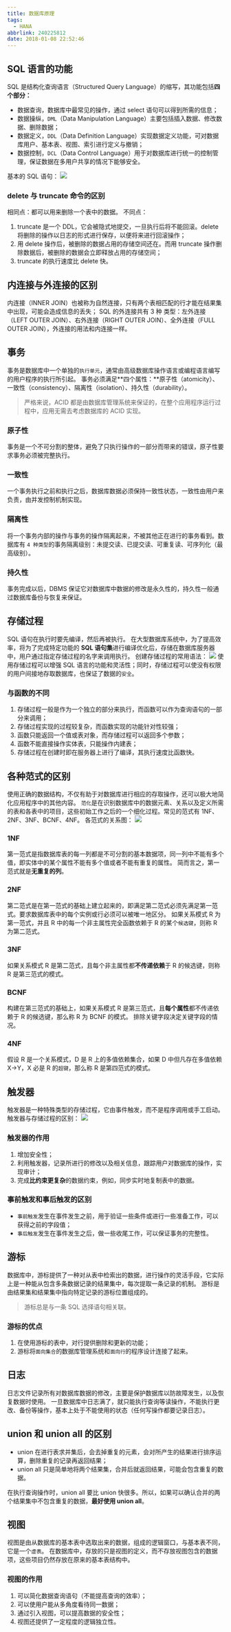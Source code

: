```yaml
---
title: 数据库原理
tags:
  - HANA
abbrlink: 240225812
date: 2018-01-08 22:52:46
---
```

## SQL 语言的功能
SQL 是结构化查询语言（Structured Query Language）的缩写，其功能包括**四个部分：**
* 数据查询，数据库中最常见的操作，通过 select 语句可以得到所需的信息；
* 数据操纵，`DML`（Data Manipulation Language）主要包括插入数据、修改数据、删除数据；
* 数据定义，`DDL`（Data Definition Language）实现数据定义功能，可对数据库用户、基本表、视图、索引进行定义与撤销；
* 数据控制，`DCL`（Data Control Language）用于对数据库进行统一的控制管理，保证数据在多用户共享的情况下能够安全。

基本的 SQL 语句：
![](https://raw.githubusercontent.com/necusjz/p/master/HANA/5_1.jpg)
<!--more-->
### delete 与 truncate 命令的区别
相同点：都可以用来删除一个表中的数据。
不同点：
1. truncate 是一个 DDL，它会被隐式地提交，一旦执行后将不能回滚。delete 将删除的操作以日志的形式进行保存，以便将来进行回滚操作；
2. 用 delete 操作后，被删除的数据占用的存储空间还在。而用 truncate 操作删除数据后，被删除的数据会立即释放占用的存储空间；
3. truncate 的执行速度比 delete 快。

## 内连接与外连接的区别
内连接（INNER JOIN）也被称为自然连接，只有两个表相匹配的行才能在结果集中出现，可能会造成信息的丢失；
SQL 的外连接共有 3 种 类型：左外连接（LEFT OUTER JOIN）、右外连接（RIGHT OUTER JOIN）、全外连接（FULL OUTER JOIN），外连接的用法和内连接一样。
## 事务
事务是数据库中一个单独的`执行单元`，通常由高级数据库操作语言或编程语言编写的用户程序的执行所引起。
事务必须满足**四个属性：**原子性（atomicity）、一致性（consistency）、隔离性（isolation）、持久性（durability）。
> 严格来说，ACID 都是由数据库管理系统来保证的，在整个应用程序运行过程中，应用无需去考虑数据库的 ACID 实现。

### 原子性
事务是一个不可分割的整体，避免了只执行操作的一部分而带来的错误，原子性要求事务必须被完整执行。
### 一致性
一个事务执行之前和执行之后，数据库数据必须保持一致性状态，一致性由用户来负责，由并发控制机制实现。
### 隔离性
将一个事务内部的操作与事务的操作隔离起来，不被其他正在进行的事务看到。数据库有 `4 种类型`的事务隔离级别：未提交读、已提交读、可重复读、可序列化（最高级别）。
### 持久性
事务完成以后，DBMS 保证它对数据库中数据的修改是永久性的，持久性一般通过数据库备份与恢复来保证。
## 存储过程
SQL 语句在执行时要先编译，然后再被执行。
在大型数据库系统中，为了提高效率，将为了完成特定功能的 **SQL 语句集**进行编译优化后，存储在数据库服务器中，用户通过指定存储过程的名字来调用执行。
创建存储过程的常用语法：
![](https://raw.githubusercontent.com/necusjz/p/master/HANA/5_2.jpg)
使用存储过程可以增强 SQL 语言的功能和灵活性；同时，存储过程可以使没有权限的用户间接地存取数据库，也保证了数据的`安全`。
### 与函数的不同
1. 存储过程一般是作为一个独立的部分来执行，而函数可以作为查询语句的一部分来调用；
2. 存储过程实现的过程较复杂，而函数实现的功能针对性较强；
3. 函数只能返回一个值或表对象，而存储过程可以返回多个参数；
4. 函数不能直接操作实体表，只能操作内建表；
5. 存储过程在创建时即在服务器上进行了编译，其执行速度比函数快。

## 各种范式的区别
使用正确的数据结构，不仅有助于对数据库进行相应的存取操作，还可以极大地简化应用程序中的其他内容。
`范化`是在识别数据库中的数据元素、关系以及定义所需的表和各表中的项目，这些初始工作之后的一个细化过程。常见的范式有 1NF、2NF、3NF、BCNF、4NF。
各范式的关系图：
![](https://raw.githubusercontent.com/necusjz/p/master/HANA/5_3.png)
### 1NF
第一范式是指数据库表的每一列都是不可分割的基本数据项，同一列中不能有多个值，即实体中的某个属性不能有多个值或者不能有重复的属性。
简而言之，第一范式就是**无重复的列**。
### 2NF
第二范式是在第一范式的基础上建立起来的，即满足第二范式必须先满足第一范式。要求数据库表中的每个实例或行必须可以被唯一地区分。
如果关系模式 R 为第一范式，并且 R 中的每一个非主属性完全函数依赖于 R 的某个`候选键`，则称 R 为第二范式。
### 3NF
如果关系模式 R 是第二范式，且每个非主属性都**不传递依赖**于 R 的候选键，则称 R 是第三范式的模式。
### BCNF
构建在第三范式的基础上，如果关系模式 R 是第三范式，且**每个属性**都不传递依赖于 R 的候选键，那么称 R 为 BCNF 的模式。
排除关键字段决定关键字段的情况。
### 4NF
假设 R 是一个关系模式，D 是 R 上的多值依赖集合，如果 D 中但凡存在多值依赖 X→Y，X 必是 R 的`超键`，那么称 R 是第四范式的模式。
## 触发器
触发器是一种特殊类型的存储过程，它由事件触发，而不是程序调用或手工启动。
触发器与存储过程的区别：
![](https://raw.githubusercontent.com/necusjz/p/master/HANA/5_4.jpg)
### 触发器的作用
1. 增加安全性；
2. 利用触发器，记录所进行的修改以及相关信息，跟踪用户对数据库的操作，实现审计；
3. 完成**比约束更复杂**的数据约束，例如，同步实时地复制表中的数据。

### 事前触发和事后触发的区别
* `事前触发`发生在事件发生之前，用于验证一些条件或进行一些准备工作，可以获得之前的字段值；
* `事后触发`发生在事件发生之后，做一些收尾工作，可以保证事务的完整性。

## 游标
数据库中，游标提供了一种对从表中检索出的数据，进行操作的灵活手段，它实际上是一种能从包含多条数据记录的结果集中，每次提取一条记录的机制。
游标是由结果集和结果集中指向特定记录的游标位置组成的。
> 游标总是与一条 SQL 选择语句相关联。

### 游标的优点
1. 在使用游标的表中，对行提供删除和更新的功能；
2. 游标将`面向集合`的数据库管理系统和`面向行`的程序设计连接了起来。

## 日志
日志文件记录所有对数据库数据的修改，主要是保护数据库以防故障发生，以及恢复数据时使用。
一旦数据库中日志满了，就只能执行查询等读操作，不能执行更改、备份等操作，基本上处于不能使用的状态（任何写操作都要记录日志）。
## union 和 union all 的区别
* union 在进行表求并集后，会去掉重复的元素，会对所产生的结果进行排序运算，删除重复的记录再返回结果；
* union all 只是简单地将两个结果集，合并后就返回结果，可能会包含重复的数据。

在执行查询操作时，union all 要比 union 快很多。所以，如果可以确认合并的两个结果集中不包含重复的数据，**最好使用 union all**。
## 视图
视图是由从数据库的基本表中选取出来的数据，组成的逻辑窗口，与基本表不同，它是一个`虚表`。
在数据库中，存放的只是视图的定义，而不存放视图包含的数据项，这些项目仍然存放在原来的基本表结构中。
### 视图的作用
1. 可以简化数据查询语句（不能提高查询的效率）；
2. 可以使用户能从多角度看待同一数据；
3. 通过引入视图，可以提高数据的安全性；
4. 视图还提供了一定程度的逻辑独立性。
